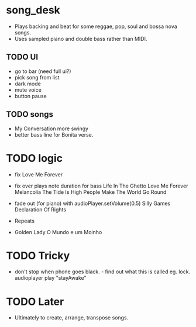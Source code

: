 # song_desk

- Plays backing and beat for some reggae, pop, soul and bossa nova songs.
- Uses sampled piano and double bass rather than MIDI.

## TODO UI

- go to bar (need full ui?)  
- pick song from list
- dark mode
- mute voice
- button pause

## TODO songs

- My Conversation more swingy
- better bass line for Bonita verse.

# TODO logic

- fix Love Me Forever
- fix over plays note duration for bass
  Life In The Ghetto
  Love Me Forever
  Melancolia
  The Tide Is High
  People Make The World Go Round

- fade out (for piano) with audioPlayer.setVolume(0.5)
  Silly Games
  Declaration Of Rights
  
- Repeats
-   Golden Lady
    O Mundo e um Moinho

# TODO Tricky

- don't stop when phone goes black. - find out what this is called eg. lock.
  audioplayer play "stayAwake"

# TODO Later

- Ultimately to create, arrange, transpose songs.
